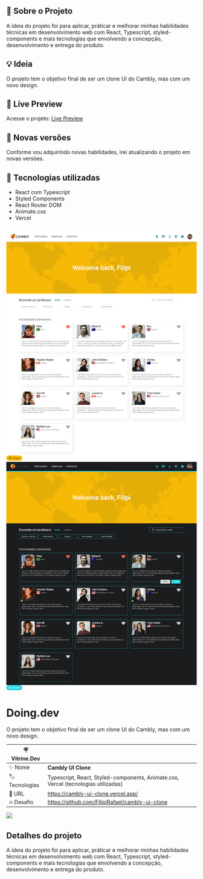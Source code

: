 ## 🚀 Sobre o Projeto
A ideia do projeto foi para aplicar, práticar e melhorar minhas habilidades técnicas em desenvolvimento web com React, Typescript, styled-components e mais tecnologias que envolvendo a concepção, desenvolvimento e entrega do produto.

## 💡 Ideia
O projeto tem o objetivo final de ser um clone UI do Cambly, mas com um novo design.

## 🚀 Live Preview
Acesse o projeto: [Live Preview](https://cambly-ui-clone.vercel.app/)

## 🚀 Novas versões
Conforme vou adquirindo novas habilidades, irei atualizando o projeto em novas versões. 

## 🚀 Tecnologias utilizadas
- React com Typescript
- Styled Components
- React Router DOM
- Animate.css
- Vercel

##
<img src="./public/images/light-screenshot.png" alt="App Screenshot">
<img src="./public/images/dark-screenshot.png" alt="App Screenshot">

# Doing.dev

O projeto tem o objetivo final de ser um clone UI do Cambly, mas com um novo design.

| :placard: Vitrine.Dev |     |
| -------------  | --- |
| :sparkles: Nome        | **Cambly UI Clone**
| :label: Tecnologias | Typescript, React, Styled-components, Animate.css, Vercel (tecnologias utilizadas)
| :rocket: URL         | https://cambly-ui-clone.vercel.app/
| :fire: Desafio     | https://github.com/FilipiRafael/cambly-ui-clone

<!-- Inserir imagem com a #vitrinedev ao final do link -->
![](https://raw.githubusercontent.com/FilipiRafael/cambly-ui-clone/main/public/images/light-screenshot.png#vitrinedev)

## Detalhes do projeto

A ideia do projeto foi para aplicar, práticar e melhorar minhas habilidades técnicas em desenvolvimento web com React, Typescript, styled-components e mais tecnologias que envolvendo a concepção, desenvolvimento e entrega do produto.

